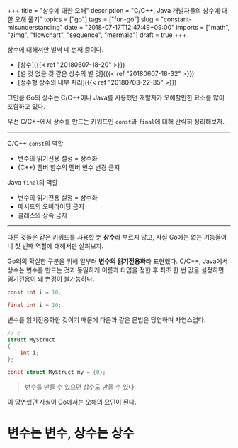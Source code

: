 +++
title = "상수에 대한 오해"
description = "C/C++, Java 개발자들의 상수에 대한 오해 풀기"
topics = ["go"]
tags = ["fun-go"]
slug = "constant-misunderstanding"
date = "2018-07-17T12:47:49+09:00"
imports = ["math", "zimg", "flowchart", "sequence", "mermaid"]
draft = true
+++

상수에 대해서만 벌써 네 번째 글이다. 

- [상수]({{< ref "20180607-18-20" >}})
- [별 것 없을 것 같은 상수의 별 것]({{< ref "20180607-18-32" >}})
- [정수형 상수의 내부 처리]({{< ref "20180703-22-35" >}})

그만큼 Go의 상수는 C/C++이나 Java를 사용했던 개발자가 오해할만한 요소를 많이 포함하고 있다.

우선 C/C++에서 상수를 만드는 키워드인 `const`와 `final`에 대해 간략히 정리해보자.

---

C/C++ `const`의 역할

- 변수의 읽기전용 설정 = 상수화
- (C++) 멤버 함수의 멤버 변수 변경 금지

Java `final`의 역할

- 변수의 읽기전용 설정 = 상수화
- 메서드의 오버라이딩 금지
- 클래스의 상속 금지

---

다른 것들은 같은 키워드를 사용할 뿐 **상수**라 부르지 않고, 사실 Go에는 없는 기능들이니 첫 번째 역할에 대해서만 살펴보자.

Go와의 확실한 구분을 위해 일부러 **변수의 읽기전용화**라 표현했다. C/C++, Java에서 상수는 변수를 만드는 것과 동일하게 이름과 타입을 정한 후 최초 한 번 값을 설정하면 읽기전용이 돼 변경이 불가능하다.

```c
const int i = 10;
```

```java
final int i = 10;
```

변수를 읽기전용화한 것이기 때문에 다음과 같은 문법은 당연하며 자연스럽다.

```c
// c
struct MyStruct
{
	int i;
};

const struct MyStruct my = {0};
```

> 변수를 만들 수 있으면 상수도 만들 수 있다.

이 당연했던 사실이 Go에서는 오해의 요인이 된다.

# 변수는 변수, 상수는 상수


